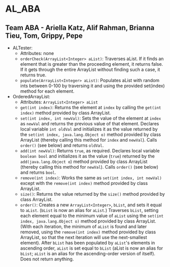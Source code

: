 # AL_ABA
## Team ABA - Ariella Katz, Alif Rahman, Brianna Tieu, Tom, Grippy, Pepe
* ALTester:
  * Attributes: none
  * `orderCheck(ArrayList<Integer> aList)`: Traverses aList. If it finds an element that is greater than the proceeding 
  element, it returns false. If it gets through the entire ArrayList without finding such a case, it returns true.
  * `populate(ArrayList<Integer> aList)`: Populates aList with random ints between 0-100 by traversing it and using the 
  provided set(index) method for each element.
* OrderedArrayList:
  * Attributes: `ArrayList<Integer> aList`
  * `get(int index)`: Returns the element at `index` by calling the `get(int index)` method provided by class ArrayList.
  * `set(int index, int newVal)`: Sets the value of the element at `index` as `newVal` and returns the previous value of
  that element. Declares local variable `int oldVal` and initializes it as the value returned by the 
  `set(int index, java.lang.Object o)` method provided by class ArrayList (thereby calling this method for `index` and 
  `newVal`). Calls `order()` (see below) and returns `oldVal`.
  * `add(int newVal)`: Returns `true`, as required. Declares local variable `boolean bool` and initializes it as the 
  value (`true`) returned by the `add(java.lang.Object o`) method provided by class ArrayList (thereby calling this 
  method for `newVal`). Calls `order()` (see below) and returns `bool`.
  * `remove(int index)`: Works the same as `set(int index, int newVal)` except with the `remove(int index)` method 
  provided by class ArrayList.
  * `size()`: Returns the value returned by the `size()` method provided by class ArrayList.
  * `order()`: Creates a new `ArrayList<Integer>`, `bList`, and sets it equal to `aList`. (`bList` is now an alias for 
  `aList`.) Traverses `bList`, setting each element equal to the minimum value of `aList` using the 
  `set(int index, java.lang.Object o)` method provided by class ArrayList. (With each iteration, the minimum of `aList` 
  is found and later removed, using the `remove(int index)` method provided by class ArrayList, so that the next 
  iteration will use the next-smallest element). After `bList` has been populated by `aList`'s elements in ascending 
  order, `aList` is set equal to `bList` (aList is now an alias for `bList`; `aList` is an alias for the ascending-order 
  version of itself). Does not return anything.
